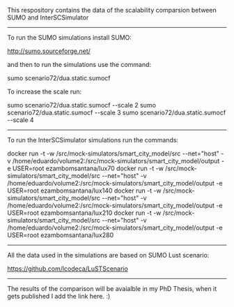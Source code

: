 This respository contains the data of the  scalability comparsion between SUMO and InterSCSimulator

-----
To run the SUMO simulations install SUMO:

http://sumo.sourceforge.net/

and then to run the simulations use the command:

sumo scenario72/dua.static.sumocf

To increase the scale run: 

sumo scenario72/dua.static.sumocf --scale 2
sumo scenario72/dua.static.sumocf --scale 3
sumo scenario72/dua.static.sumocf --scale 4

-----
To run the InterSCSimulator simulations run the commands:

docker run -t -w /src/mock-simulators/smart_city_model/src --net="host" -v /home/eduardo/volume2:/src/mock-simulators/smart_city_model/output -e USER=root ezambomsantana/lux70
docker run -t -w /src/mock-simulators/smart_city_model/src --net="host" -v /home/eduardo/volume2:/src/mock-simulators/smart_city_model/output -e USER=root ezambomsantana/lux140
docker run -t -w /src/mock-simulators/smart_city_model/src --net="host" -v /home/eduardo/volume2:/src/mock-simulators/smart_city_model/output -e USER=root ezambomsantana/lux210
docker run -t -w /src/mock-simulators/smart_city_model/src --net="host" -v /home/eduardo/volume2:/src/mock-simulators/smart_city_model/output -e USER=root ezambomsantana/lux280

----
All the data used in the simulations are based on SUMO Lust scenario:

https://github.com/lcodeca/LuSTScenario

----
The results of the comparison will be avaialble in my PhD Thesis, when it gets published I add the link here. :)
